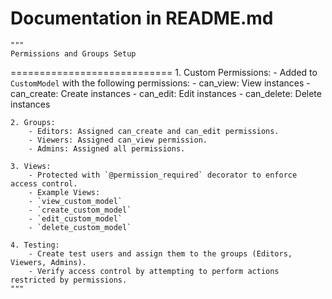 # Documentation in README.md

    """
    Permissions and Groups Setup
============================
    1. Custom Permissions:
        - Added to `CustomModel` with the following permissions:
        - can_view: View instances
        - can_create: Create instances
        - can_edit: Edit instances
        - can_delete: Delete instances

    2. Groups:
        - Editors: Assigned can_create and can_edit permissions.
        - Viewers: Assigned can_view permission.
        - Admins: Assigned all permissions.

    3. Views:
        - Protected with `@permission_required` decorator to enforce access control.
        - Example Views:
        - `view_custom_model`
        - `create_custom_model`
        - `edit_custom_model`
        - `delete_custom_model`

    4. Testing:
        - Create test users and assign them to the groups (Editors, Viewers, Admins).
        - Verify access control by attempting to perform actions restricted by permissions.
    """